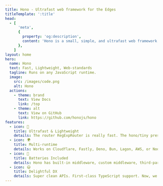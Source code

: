 ```yaml
---
title: Hono - Ultrafast web framework for the Edges
titleTemplate: ':title'
head:
  - [
      'meta',
      {
        property: 'og:description',
        content: 'Hono is a small, simple, and ultrafast web framework for the Edges. It works on Cloudflare Workers, Fastly Compute, Deno, Bun, Vercel, Netlify, Lagon, AWS Lambda, Lambda@Edge, and Node.js. Fast, but not only fast.',
      },
    ]
layout: home
hero:
  name: Hono
  text: Fast, Lightweight, Web-standards
  tagline: Runs on any JavaScript runtime.
  image:
    src: /images/code.png
    alt: Hono
  actions:
    - theme: brand
      text: View Docs
      link: /top
    - theme: alt
      text: View on GitHub
      link: https://github.com/honojs/hono
features:
  - icon: 🚀
    title: Ultrafast & Lightweight
    details: The router RegExpRouter is really fast. The hono/tiny preset is under 14kB. Using only Web Standard APIs.
  - icon: 🌍
    title: Multi-runtime
    details: Works on Cloudflare, Fastly, Deno, Bun, Lagon, AWS, or Node.js. The same code runs on all platforms.
  - icon: 🔋
    title: Batteries Included
    details: Hono has built-in middleware, custom middleware, third-party middleware, and helpers. Batteries included.
  - icon: 😃
    title: Delightful DX
    details: Super clean APIs. First-class TypeScript support. Now, we've got "Types".
---
```

